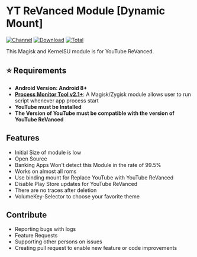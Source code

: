 # YT ReVanced Module [Dynamic Mount]

[![Channel](https://img.shields.io/badge/Follow-Telegram-blue.svg?logo=telegram)](https://t.me/Near365_Official)
[![Download](https://img.shields.io/github/v/release/NearVPN/Youtube-ReVanced-Module?color=blue&logoColor=white&label=Download&logo=DocuSign)](https://github.com/NearVPN/Youtube-ReVanced-Module/releases/latest)
[![Total](https://shields.io/github/downloads/NearVPN/Youtube-ReVanced-Module/total?logo=Bookmeter&label=Counts&logoColor=yellow&color=yellow)](https://github.com/NearVPN/Youtube-ReVanced-Module/releases)

This Magisk and KernelSU module is for YouTube ReVanced.

## ⭐ Requirements
- **Android Version: Android 8+**
- [**Process Monitor Tool v2.1+**](https://github.com/HuskyDG/zygisk_proc_monitor): A Magisk/Zygisk module allows user to run script whenever app process start
- **YouTube must be Installed**
- **The Version of YouTube must be compatible with the version of YouTube ReVanced**
## Features
- Initial Size of module is low
- Open Source
- Banking Apps Won't detect this Module in the rate of 99.5%
- Works on almost all roms
- Use binding mount for Replace YouTube with YouTube ReVanced
- Disable Play Store updates for YouTube ReVanced 
- There are no traces after deletion
- VolumeKey-Selector to choose your favorite theme
## Contribute
- Reporting bugs with logs
- Feature Requests
- Supporting other persons on issues
- Creating pull request to enable new feature or code improvements
